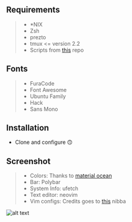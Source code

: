 ## **Requirements**

> - *NIX
> - Zsh
> - prezto
> - tmux <= version 2.2
> - Scripts from [this](https://github.com/Blacksuan19/Dotfiles/tree/master/bin/bin) repo


## **Fonts**

> - FuraCode
> - Font Awesome
> - Ubuntu Family
> - Hack
> - Sans Mono


## **Installation**

- Clone and configure 🙃

## **Screenshot**

> - Colors: Thanks to [material ocean](https://github.com/material-ocean)
> - Bar: Polybar
> - System Info: ufetch
> - Text editor: neovim
> - Vim configs: Credits goes to [this](https://github.com/blacksuan19) nibba

![alt text](https://raw.githubusercontent.com/blackdracula18/Dotfiles/master/Screenshot/2019-12-02_15-16.png)

